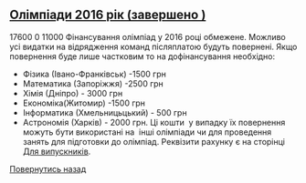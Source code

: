 ## [Олімпіади 2016 рік (завершено )](/info/for-grads/олімпіади-2016-рік/)
17600
0
11000
Фінансування олімпіад у 2016 році обмежене.
Можливо усі видатки на відрядження команд післяплатою будуть повернені.
Якщо повернення буде лише частковим то на дофінансування необхідно:
- Фізика (Івано-Франківськ) -1500 грн
- Математика (Запоріжжя) -2500 грн
- Хімія (Дніпро) - 3000 грн
- Економіка(Житомир) -1500 грн
- Інформатика (Хмельницьцький) - 500 грн
- Астрономія (Харків) - 2000 грн.
Ці кошти  у випадку їх повернення можуть бути використані на  інші олімпіади чи для проведення занять для підготовки до олімпіад.
Реквізити рахунку є на сторінці [Для випускників](/%D0%B4%D0%BB%D1%8F-%D0%B2%D0%B8%D0%BF%D1%83%D1%81%D0%BA%D0%BD%D0%B8%D0%BA%D1%96%D0%B2/).
<!-- <form action="/%D0%B4%D0%BB%D1%8F-%D0%B2%D0%B8%D0%BF%D1%83%D1%81%D0%BA%D0%BD%D0%B8%D0%BA%D1%96%D0%B2/%D0%BE%D0%BB%D1%96%D0%BC%D0%BF%D1%96%D0%B0%D0%B4%D0%B8-2016-%D1%80%D1%96%D0%BA" class="donateform" enctype="multipart/form-data" method="post"><input id="Email" name="Email" placeholder="email@domain.com" type="email" value="" /><input id="Name" name="Name" placeholder="Вася Пупкін" type="text" value="" /><input type="number" id="Amount" name="Amount" placeholder="100 UAH" />
<input type="hidden" id="ProjectId" name="ProjectId" value="1398" />
<input type="hidden" id="Subscribe" name="Subscribe" value="fasle" />
<input type="submit" value="Зробити внесок" />
<input name='ufprt' type='hidden' value='010C5EA897666993E579F26C1ED8F1779E1E082F63F3DA4A541114A81ED294F8AF0554822591681C5678925285CD1A5E1FC5508E5A063583113C4A1B7AC206ED90E980A4BB247FB01139AB8EB90D27961BF16AC3973ABD78D02C45EC85566CC0D6F3DEA26BD54466B5CC4240C1099B52D906244CB7B7E8F48F9F85865BB584B92047231524010C89BB1B9D67B691A564' /></form> -->

[Повернутись назад](/info/for-grads/)
